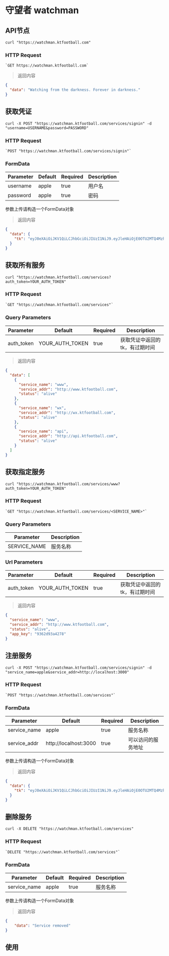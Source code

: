 # 守望者 watchman

## API节点

```shell
curl "https://watchman.ktfootball.com"
```
### HTTP Request

	`GET https://watchman.ktfootball.com`

> 返回内容

```json
{
  "data": "Watching from the darkness. Forever in darkness."
}
```

## 获取凭证

```shell
curl -X POST "https://watchman.ktfootball.com/services/signin" -d "username=USERNAME&password=PASSWORD"
```

### HTTP Request

	`POST "https://watchman.ktfootball.com/services/signin"`

### FormData
Parameter | Default | Required | Description
--------- | ------- | ---------| -----------
username|apple|true|用户名
password|apple|true|密码

<aside class="info">
参数上传请构造一个FormData对象
</aside>

> 返回内容

```json
{
  "data": {
    "tk": "eyJ0eXAiOiJKV1QiLCJhbGciOiJIUzI1NiJ9.eyJleHAiOjE0OTU2MTQ4Mzh9.L8XF5IQqKqTFJsX4JJ_nlsMQDUvgKRdCAZiynwAqUI0"
  }
}
```

## 获取所有服务

```shell
curl "https://watchman.ktfootball.com/services?auth_token=YOUR_AUTH_TOKEN"
```

### HTTP Request

	`GET "https://watchman.ktfootball.com/services"`

### Query Parameters
Parameter | Default | Required | Description
--------- | ------- | ---------| -----------
auth_token|YOUR_AUTH_TOKEN|true|获取凭证中返回的tk，有过期时间

> 返回内容

```json
{
  "data": [
    {
      "service_name": "www",
      "service_addr": "http://www.ktfootball.com",
      "status": "alive"
    },
    {
      "service_name": "wx",
      "service_addr": "http://wx.ktfootball.com",
      "status": "alive"
    },
    {
      "service_name": "api",
      "service_addr": "http://api.ktfootball.com",
      "status": "alive"
    }
  ]
}
```

## 获取指定服务

```shell
curl "https://watchman.ktfootball.com/services/www?auth_token=YOUR_AUTH_TOKEN"
```

### HTTP Request

	`GET "https://watchman.ktfootball.com/services/<SERVICE_NAME>"`

### Query Parameters
Parameter | Description
--------- | -----------
SERVICE_NAME|服务名称

### Url Parameters
Parameter | Default | Required | Description
--------- | ------- | ---------| -----------
auth_token|YOUR_AUTH_TOKEN|true|获取凭证中返回的tk，有过期时间

> 返回内容

```json
{
  "service_name": "www",
  "service_addr": "http://www.ktfootball.com",
  "status": "alive",
  "app_key": "9362d93a4278"
}
```

## 注册服务

```shell
curl -X POST "https://watchman.ktfootball.com/services/signin" -d "service_name=apple&service_addr=http://localhost:3000"
```

### HTTP Request

	`POST "https://watchman.ktfootball.com/services"`

### FormData
Parameter | Default | Required | Description
--------- | ------- | ---------| -----------
service_name|apple|true|服务名称
service_addr|http://localhost:3000|true|可以访问的服务地址

<aside class="info">
参数上传请构造一个FormData对象
</aside>

> 返回内容

```json
{
  "data": {
    "tk": "eyJ0eXAiOiJKV1QiLCJhbGciOiJIUzI1NiJ9.eyJleHAiOjE0OTU2MTQ4Mzh9.L8XF5IQqKqTFJsX4JJ_nlsMQDUvgKRdCAZiynwAqUI0"
  }
}
```

## 删除服务

```shell
curl -X DELETE "https://watchman.ktfootball.com/services"
```

### HTTP Request

	`DELETE "https://watchman.ktfootball.com/services"`

### FormData
Parameter | Default | Required | Description
--------- | ------- | ---------| -----------
service_name|apple|true|服务名称

<aside class="info">
参数上传请构造一个FormData对象
</aside>

> 返回内容

```json
{
	"data": "Service removed"
}
```

## 使用
